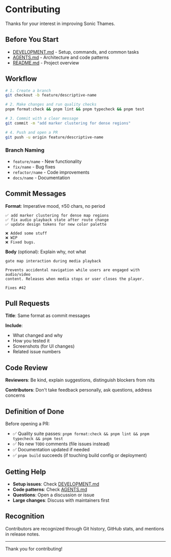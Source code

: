 # Contributing

Thanks for your interest in improving Sonic Thames.

## Before You Start

- [DEVELOPMENT.md](DEVELOPMENT.md) - Setup, commands, and common tasks
- [AGENTS.md](AGENTS.md) - Architecture and code patterns
- [README.md](README.md) - Project overview

## Workflow

```bash
# 1. Create a branch
git checkout -b feature/descriptive-name

# 2. Make changes and run quality checks
pnpm format:check && pnpm lint && pnpm typecheck && pnpm test

# 3. Commit with a clear message
git commit -m "add marker clustering for dense regions"

# 4. Push and open a PR
git push -u origin feature/descriptive-name
```

### Branch Naming
- `feature/name` - New functionality
- `fix/name` - Bug fixes
- `refactor/name` - Code improvements
- `docs/name` - Documentation

## Commit Messages

**Format**: Imperative mood, ≤50 chars, no period

```
✅ add marker clustering for dense map regions
✅ fix audio playback state after route change
✅ update design tokens for new color palette

❌ Added some stuff
❌ WIP
❌ Fixed bugs.
```

**Body** (optional): Explain why, not what

```
gate map interaction during media playback

Prevents accidental navigation while users are engaged with audio/video
content. Releases when media stops or user closes the player.

Fixes #42
```

## Pull Requests

**Title**: Same format as commit messages

**Include**:
- What changed and why
- How you tested it
- Screenshots (for UI changes)
- Related issue numbers

## Code Review

**Reviewers**: Be kind, explain suggestions, distinguish blockers from nits

**Contributors**: Don't take feedback personally, ask questions, address concerns

## Definition of Done

Before opening a PR:
- ✅ Quality suite passes: `pnpm format:check && pnpm lint && pnpm typecheck && pnpm test`
- ✅ No new `TODO` comments (file issues instead)
- ✅ Documentation updated if needed
- ✅ `pnpm build` succeeds (if touching build config or deployment)

## Getting Help

- **Setup issues**: Check [DEVELOPMENT.md](DEVELOPMENT.md)
- **Code patterns**: Check [AGENTS.md](AGENTS.md)
- **Questions**: Open a discussion or issue
- **Large changes**: Discuss with maintainers first

## Recognition

Contributors are recognized through Git history, GitHub stats, and mentions in release notes.

---

Thank you for contributing!
